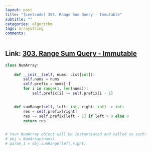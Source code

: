 ```yaml
---
layout: post
title: "[Leetcode] 303. Range Sum Query - Immutable"
subtitle: ""
categories: algorithm
tags: arraystring
comments:
---
```


## Link: [303. Range Sum Query - Immutable](https://leetcode.com/problems/range-sum-query---immutable/)

```py
class NumArray:
    
    def __init__(self, nums: List[int]):
        self.nums = nums
        self.prefix = nums[:]
        for i in range(1, len(nums)):
            self.prefix[i] += self.prefix[i - 1]


    def sumRange(self, left: int, right: int) -> int:
        res = self.prefix[right]
        res -= self.prefix[left - 1] if left > 0 else 0
        return res


# Your NumArray object will be instantiated and called as such:
# obj = NumArray(nums)
# param_1 = obj.sumRange(left,right)
```
